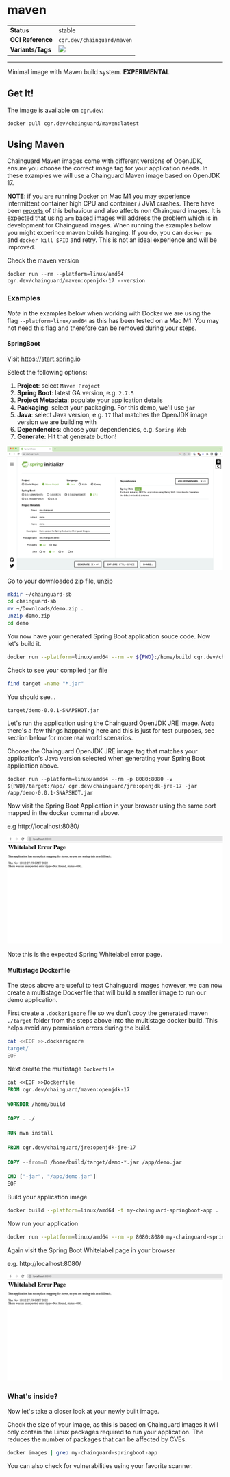 <!--monopod:start-->
# maven
| | |
| - | - |
| **Status** | stable |
| **OCI Reference** | `cgr.dev/chainguard/maven` |
| **Variants/Tags** | ![](https://storage.googleapis.com/chainguard-images-build-outputs/summary/maven.svg) |
---
<!--monopod:end-->

Minimal image with Maven build system. **EXPERIMENTAL**

## Get It!

The image is available on `cgr.dev`:

```
docker pull cgr.dev/chainguard/maven:latest
```

## Using Maven

Chainguard Maven images come with different versions of OpenJDK, ensure you choose the correct image tag for your application needs.  In these examples we will use a Chainguard Maven image based on OpenJDK 17.

__NOTE__: if you are running Docker on Mac M1 you may experience intermittent container high CPU and container / JVM crashes.  There have been [reports](https://github.com/metanorma/metanorma-docker/issues/126) of this behaviour and also affects non Chainguard images.  It is expected that using `arm` based images will address the problem which is in development for Chainguard images.  When running the examples below you might experince maven builds hanging.  If you do, you can `docker ps` and `docker kill $PID` and retry.  This is not an ideal experience and will be improved.

Check the maven version
```
docker run --rm --platform=linux/amd64 cgr.dev/chainguard/maven:openjdk-17 --version
```

### Examples

_Note_ in the examples below when working with Docker we are using the flag `--platform=linux/amd64` as this has been tested on a Mac M1.  You may not need this flag and therefore can be removed during your steps.

#### SpringBoot

Visit https://start.spring.io

Select the following options:

1. __Project__: select `Maven Project`
2. __Spring Boot__: latest GA version, e.g. `2.7.5`
3. __Project Metadata__: populate your application details
4. __Packaging__: select your packaging. For this demo, we'll use `jar`
5. __Java__: select Java version, e.g. `17` that matches the OpenJDK image version we are building with
6. __Dependencies__: choose your dependencies, e.g. `Spring Web`
7. __Generate__: Hit that generate button!

![Spring Initializr](docs/png/spring_initializr.png)


Go to your downloaded zip file, unzip
```sh
mkdir ~/chainguard-sb
cd chainguard-sb
mv ~/Downloads/demo.zip .
unzip demo.zip
cd demo
```

You now have your generated Spring Boot application souce code.  Now let's build it.

```sh
docker run --platform=linux/amd64 --rm -v ${PWD}:/home/build cgr.dev/chainguard/maven:openjdk-17 clean install
```

Check to see your compiled `jar` file
```sh
find target -name "*.jar"
```
You should see...
```
target/demo-0.0.1-SNAPSHOT.jar
```

Let's run the application using the Chainguard OpenJDK JRE image.  _Note_ there's a few things happening here and this is just for test purposes, see section below for more real world scenarios.

Choose the Chainguard OpenJDK JRE image tag that matches your application's Java version selected when generating your Spring Boot application above.

```
docker run --platform=linux/amd64 --rm -p 8080:8080 -v ${PWD}/target:/app/ cgr.dev/chainguard/jre:openjdk-jre-17 -jar /app/demo-0.0.1-SNAPSHOT.jar
```

Now visit the Spring Boot Application in your browser using the same port mapped in the docker command above.

e.g http://localhost:8080/

![Spring Whitelabel](docs/png/spring_whitelabel.png)

Note this is the expected Spring Whitelabel error page.


#### Multistage Dockerfile

The steps above are useful to test Chainguard images however, we can now create a multistage Dockerfile that will build a smaller image to run our demo application.

First create a `.dockerignore` file so we don't copy the generated maven `./target` folder from the steps above into the multistage docker build.  This helps avoid any permission errors during the build.

```sh
cat <<EOF >>.dockerignore 
target/
EOF
```

Next create the multistage `Dockerfile`

```dockerfile
cat <<EOF >>Dockerfile
FROM cgr.dev/chainguard/maven:openjdk-17

WORKDIR /home/build

COPY . ./

RUN mvn install

FROM cgr.dev/chainguard/jre:openjdk-jre-17

COPY --from=0 /home/build/target/demo-*.jar /app/demo.jar

CMD ["-jar", "/app/demo.jar"]
EOF
```

Build your application image
```sh
docker build --platform=linux/amd64 -t my-chainguard-springboot-app .
```

Now run your application
```sh
docker run --platform=linux/amd64 --rm -p 8080:8080 my-chainguard-springboot-app
```
Again visit the Spring Boot Whitelabel page in your browser

e.g. http://localhost:8080/

![Spring Whitelabel](docs/png/spring_whitelabel.png)

### What's inside?

Now let's take a closer look at your newly built image.

Check the size of your image, as this is based on Chainguard images it will only contain the Linux packages required to run your application.  The reduces the number of packages that can be affected by CVEs.

```sh
docker images | grep my-chainguard-springboot-app
```

You can also check for vulnerabilities using your favorite scanner.
